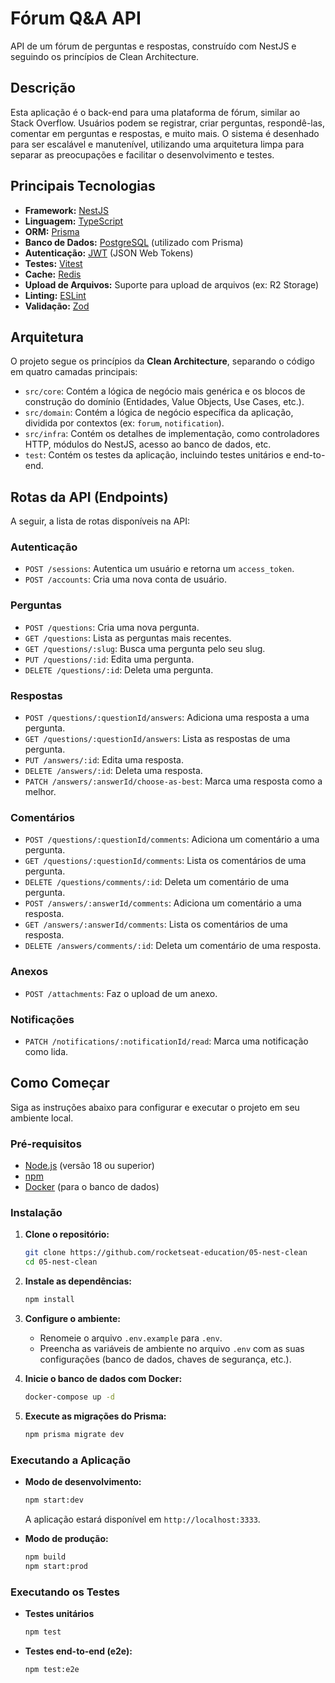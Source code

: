 # Fórum Q&A API

API de um fórum de perguntas e respostas, construído com NestJS e seguindo os princípios de Clean Architecture.

## Descrição

Esta aplicação é o back-end para uma plataforma de fórum, similar ao Stack Overflow. Usuários podem se registrar, criar perguntas, respondê-las, comentar em perguntas e respostas, e muito mais. O sistema é desenhado para ser escalável e manutenível, utilizando uma arquitetura limpa para separar as preocupações e facilitar o desenvolvimento e testes.

## Principais Tecnologias

- **Framework:** [NestJS](https://nestjs.com/)
- **Linguagem:** [TypeScript](https://www.typescriptlang.org/)
- **ORM:** [Prisma](https://www.prisma.io/)
- **Banco de Dados:** [PostgreSQL](https://www.postgresql.org/) (utilizado com Prisma)
- **Autenticação:** [JWT](https://jwt.io/) (JSON Web Tokens)
- **Testes:** [Vitest](https://vitest.dev/)
- **Cache:** [Redis](https://redis.io/)
- **Upload de Arquivos:** Suporte para upload de arquivos (ex: R2 Storage)
- **Linting:** [ESLint](https://eslint.org/)
- **Validação:** [Zod](https://zod.dev/)

## Arquitetura

O projeto segue os princípios da **Clean Architecture**, separando o código em quatro camadas principais:

- `src/core`: Contém a lógica de negócio mais genérica e os blocos de construção do domínio (Entidades, Value Objects, Use Cases, etc.).
- `src/domain`: Contém a lógica de negócio específica da aplicação, dividida por contextos (ex: `forum`, `notification`).
- `src/infra`: Contém os detalhes de implementação, como controladores HTTP, módulos do NestJS, acesso ao banco de dados, etc.
- `test`: Contém os testes da aplicação, incluindo testes unitários e end-to-end.

## Rotas da API (Endpoints)

A seguir, a lista de rotas disponíveis na API:

### Autenticação

- `POST /sessions`: Autentica um usuário e retorna um `access_token`.
- `POST /accounts`: Cria uma nova conta de usuário.

### Perguntas

- `POST /questions`: Cria uma nova pergunta.
- `GET /questions`: Lista as perguntas mais recentes.
- `GET /questions/:slug`: Busca uma pergunta pelo seu slug.
- `PUT /questions/:id`: Edita uma pergunta.
- `DELETE /questions/:id`: Deleta uma pergunta.

### Respostas

- `POST /questions/:questionId/answers`: Adiciona uma resposta a uma pergunta.
- `GET /questions/:questionId/answers`: Lista as respostas de uma pergunta.
- `PUT /answers/:id`: Edita uma resposta.
- `DELETE /answers/:id`: Deleta uma resposta.
- `PATCH /answers/:answerId/choose-as-best`: Marca uma resposta como a melhor.

### Comentários

- `POST /questions/:questionId/comments`: Adiciona um comentário a uma pergunta.
- `GET /questions/:questionId/comments`: Lista os comentários de uma pergunta.
- `DELETE /questions/comments/:id`: Deleta um comentário de uma pergunta.
- `POST /answers/:answerId/comments`: Adiciona um comentário a uma resposta.
- `GET /answers/:answerId/comments`: Lista os comentários de uma resposta.
- `DELETE /answers/comments/:id`: Deleta um comentário de uma resposta.

### Anexos

- `POST /attachments`: Faz o upload de um anexo.

### Notificações

- `PATCH /notifications/:notificationId/read`: Marca uma notificação como lida.

## Como Começar

Siga as instruções abaixo para configurar e executar o projeto em seu ambiente local.

### Pré-requisitos

- [Node.js](https://nodejs.org/en/) (versão 18 ou superior)
- [npm]()
- [Docker](https://www.docker.com/get-started) (para o banco de dados)

### Instalação

1. **Clone o repositório:**

    ```bash
    git clone https://github.com/rocketseat-education/05-nest-clean
    cd 05-nest-clean
    ```

2. **Instale as dependências:**

    ```bash
    npm install
    ```

3. **Configure o ambiente:**
    - Renomeie o arquivo `.env.example` para `.env`.
    - Preencha as variáveis de ambiente no arquivo `.env` com as suas configurações (banco de dados, chaves de segurança, etc.).

4. **Inicie o banco de dados com Docker:**

    ```bash
    docker-compose up -d
    ```

5. **Execute as migrações do Prisma:**

    ```bash
    npm prisma migrate dev
    ```

### Executando a Aplicação

- **Modo de desenvolvimento:**

  ```bash
  npm start:dev
  ```

  A aplicação estará disponível em `http://localhost:3333`.

- **Modo de produção:**

  ```bash
  npm build
  npm start:prod
  ```

### Executando os Testes

- **Testes unitários**

  ```bash
  npm test
  ```

- **Testes end-to-end (e2e):**

  ```bash
  npm test:e2e
  ```

<!--START_SECTION:footer-->

<!--END_SECTION:footer-->
